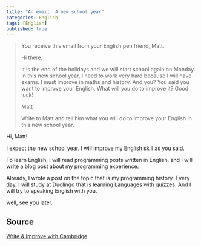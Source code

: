 ```yaml
---
title: "An email: A new school year"
categories: English
tags: [English]
published: true
---
```


> You receive this email from your English pen friend, Matt.  
> 
> Hi there,  
> 
> It is the end of the holidays and we will start school again on Monday. In this new school year, I need to work very hard because I will have exams. I must improve in maths and history. And you? You said you want to improve your English. What will you do to improve it? Good luck!  
> 
> Matt  
> 
> Write to Matt and tell him what you will do to improve your English in this new school year.

Hi, Matt!

I expect the new school year. I will improve my English skill as you said.

To learn English, I will read programming posts written in English. and I will write a blog post about my programming experience.

Already, I wrote a post on the topic that is my programming history.
Every day, I will study at Duolingo that is learning Languages with quizzes. And I will try to speaking English with you. 

well, see you later.

## Source

[Write & Improve with Cambridge](https://writeandimprove.com)